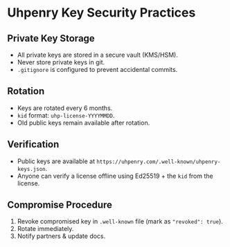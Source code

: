 # Uhpenry Key Security Practices

## Private Key Storage

- All private keys are stored in a secure vault (KMS/HSM).
- Never store private keys in git.
- `.gitignore` is configured to prevent accidental commits.

## Rotation

- Keys are rotated every 6 months.
- `kid` format: `uhp-license-YYYYMMDD`.
- Old public keys remain available after rotation.

## Verification

- Public keys are available at `https://uhpenry.com/.well-known/uhpenry-keys.json`.
- Anyone can verify a license offline using Ed25519 + the `kid` from the license.

## Compromise Procedure

1. Revoke compromised key in `.well-known` file (mark as `"revoked": true`).
2. Rotate immediately.
3. Notify partners & update docs.
